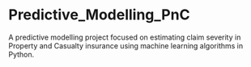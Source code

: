 # Predictive_Modelling_PnC
A predictive modelling project focused on estimating claim severity in Property and Casualty insurance using machine learning algorithms in Python.
